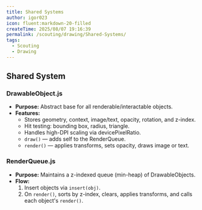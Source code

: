 ```yaml
---
title: Shared Systems
author: igor023
icon: fluent:markdown-20-filled
createTime: 2025/08/07 19:16:39
permalink: /scouting/drawing/Shared-Systems/
tags:
  - Scouting
  - Drawing
---
```

## Shared System

### DrawableObject.js

- **Purpose:** Abstract base for all renderable/interactable objects.  
- **Features:**  
  - Stores geometry, context, image/text, opacity, rotation, and z-index.
  - Hit testing: bounding box, radius, triangle.
  - Handles high-DPI scaling via devicePixelRatio.
  - `draw()` — adds self to the RenderQueue.
  - `render()` — applies transforms, sets opacity, draws image or text.

### RenderQueue.js

- **Purpose:** Maintains a z-indexed queue (min-heap) of DrawableObjects.
- **Flow:**  
  1. Insert objects via `insert(obj)`.
  2. On `render()`, sorts by z-index, clears, applies transforms, and calls each object's `render()`.


